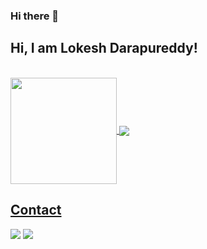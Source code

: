 ### Hi there 👋

<!--
**lokeshrookie/lokeshrookie** is a ✨ _special_ ✨ repository because its `README.md` (this file) appears on your GitHub profile.

Here are some ideas to get you started:

- 🔭 I’m currently working on ...
- 🌱 I’m currently learning ... Cloud & DevOps
- 👯 I’m looking to collaborate on ...
- 🤔 I’m looking for help with ...
- 💬 Ask me about ...
- 📫 How to reach me: ...
- 😄 Pronouns: ...He/Loki
- ⚡ Fun fact: ...I am Single
-->

## Hi, I am Lokesh Darapureddy! 



</br>

 <div>
  <a href="https://github.com/lokeshrookie">
   <img align="center" height="170" src="https://github-readme-stats.vercel.app/api/top-langs/?username=lokeshrookie&layout=compact&langs_count=16&theme=dracula"/>
  <img align="center" src="https://github-readme-stats.vercel.app/api?username=lokeshrookie&show_icons=true&theme=dracula&include_all_commits=true&count_private=true&hide=issues"/>
</div>
 
 

## Contact 
<div> 
  <a href="https://www.linkedin.com/in/lokesh-darapureddy" target="_blank"><img src="https://img.shields.io/badge/-LinkedIn-%230077B5?style=for-the-badge&logo=linkedin&logoColor=white" target="_blank"></a> 
  <a href = "mailto: rocklinglokesh@gmail.com"><img src="https://img.shields.io/badge/-Gmail-%23333?style=for-the-badge&logo=gmail&logoColor=white" target="_blank"></a>
 </br>
</br>
  
</div>
